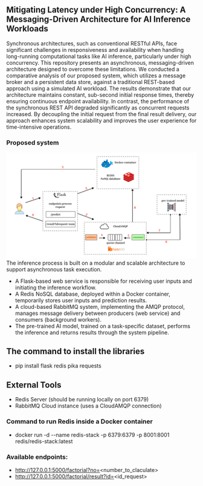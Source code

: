 ## Mitigating Latency under High Concurrency: A Messaging-Driven Architecture for AI Inference Workloads

Synchronous architectures, such as conventional RESTful APIs, face significant challenges in responsiveness and availability when handling long-running computational tasks like AI inference, particularly under high concurrency. This repository presents an asynchronous, messaging-driven architecture designed to overcome these limitations. We conducted a comparative analysis of our proposed system, which utilizes a message broker and a persistent data store, against a traditional REST-based approach using a simulated AI workload. The results demonstrate that our architecture maintains constant, sub-second initial response times, thereby ensuring continuous endpoint availability. In contrast, the performance of the synchronous REST API degraded significantly as concurrent requests increased. By decoupling the initial request from the final result delivery, our approach enhances system scalability and improves the user experience for time-intensive operations.

### Proposed system
![](proposed_system.png)
The inference process is built on a modular and scalable architecture to support asynchronous task execution.
- A Flask-based web service is responsible for receiving user inputs and initiating the inference workflow.
- A Redis NoSQL database, deployed within a Docker container, temporarily stores user inputs and prediction results.
- A cloud-based RabbitMQ system, implementing the AMQP protocol, manages message delivery between producers (web service) and consumers (background workers).
- The pre-trained AI model, trained on a task-specific dataset, performs the inference and returns results through the system pipeline.

## The command to install the libraries
- pip install flask redis pika requests
## External Tools
- Redis Server (should be running locally on port 6379)
- RabbitMQ Cloud instance (uses a CloudAMQP connection)
### Command to run Redis inside a Docker container
- docker run -d --name redis-stack -p 6379:6379 -p 8001:8001 redis/redis-stack:latest
### Available endpoints:
- http://127.0.0.1:5000/factorial?no=<number_to_claculate> 
- http://127.0.0.1:5000/factorial/result?id=<id_request>
